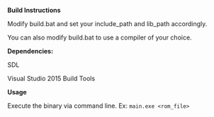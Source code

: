 **Build Instructions**

Modify build.bat and set your include_path and lib_path accordingly.

You can also modify build.bat to use a compiler of your choice.

**Dependencies:**

SDL

Visual Studio 2015 Build Tools

**Usage**

Execute the binary via command line. Ex: `main.exe <rom_file>`
